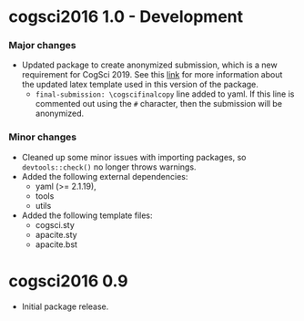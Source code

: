 # cogsci2016 1.0 - Development

###  Major changes

- Updated package to create anonymized submission, which is a new requirement for CogSci 2019. See this [link](https://github.com/rlevy/cogsci-template) for more information about the updated latex template used in this version of the package.
    - `final-submission: \cogscifinalcopy` line added to yaml. If this line is commented
    out using the `#` character, then the submission will be anonymized. 

### Minor changes

- Cleaned up some minor issues with importing packages, so `devtools::check()` no 
longer throws warnings.
- Added the following external dependencies: 
    - yaml (>= 2.1.19),
    - tools
    - utils
- Added the following template files:
    - cogsci.sty
    - apacite.sty
    - apacite.bst 
        
# cogsci2016 0.9

- Initial package release.
